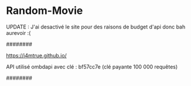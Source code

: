 # Random-Movie

UPDATE : J'ai desactivé le site pour des raisons de budget d'api donc bah aurevoir :(

########

https://i4mtrue.github.io/

API utilisé ombdapi avec clé : bf57cc7e (clé payante 100 000 requêtes)

########

